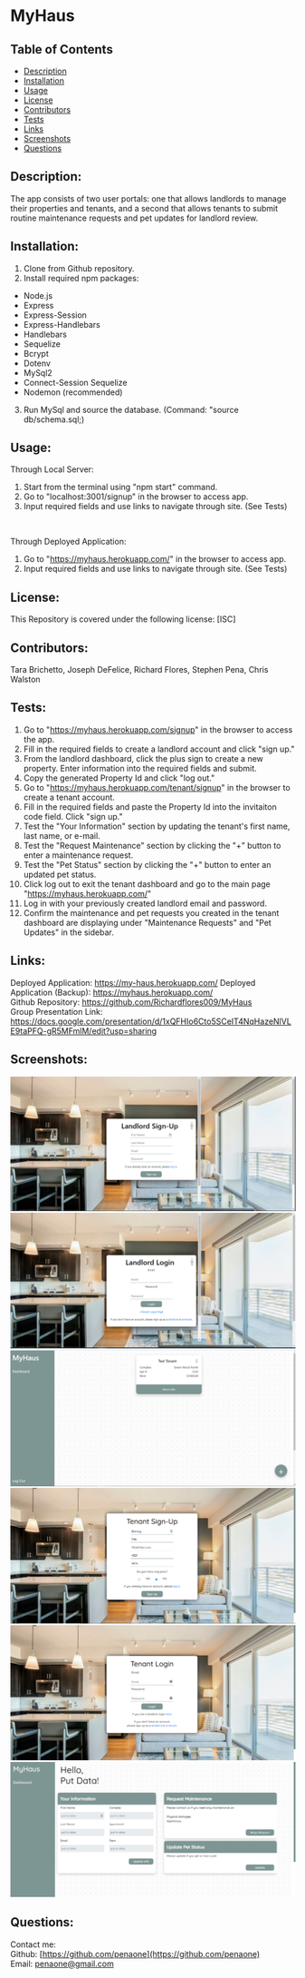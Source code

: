 # MyHaus

## Table of Contents
* [Description](#description)
* [Installation](#installation)
* [Usage](#usage)
* [License](#license)
* [Contributors](#contributors)
* [Tests](#tests)
* [Links](#links)
* [Screenshots](#screenshots)
* [Questions](#questions)

## Description:
The app consists of two user portals: one that allows landlords to manage their properties and tenants, and a second that allows tenants to submit routine maintenance requests and pet updates for landlord review. 

## Installation:
1. Clone from Github repository. <br>
2. Install required npm packages: <br>
* Node.js <br>
* Express <br>
* Express-Session <br>
* Express-Handlebars <br>
* Handlebars <br>
* Sequelize <br>
* Bcrypt <br>
* Dotenv <br>
* MySql2 <br>
* Connect-Session Sequelize <br>
* Nodemon (recommended)<br>
3. Run MySql and source the database. (Command: "source db/schema.sql;)<br>

## Usage:
Through Local Server:<br>
1. Start from the terminal using "npm start" command. <br>
2. Go to "localhost:3001/signup" in the browser to access app. <br>
3. Input required fields and use links to navigate through site. (See Tests)<br>
<br>

Through Deployed Application:<br>
1. Go to "https://myhaus.herokuapp.com/" in the browser to access app.
2. Input required fields and use links to navigate through site. (See Tests)<br>

## License:
This Repository is covered under the following license: [ISC]

## Contributors:
Tara Brichetto, Joseph DeFelice, Richard Flores, Stephen Pena, Chris Walston 

## Tests:
1. Go to "https://myhaus.herokuapp.com/signup" in the browser to access the app. <br>
2. Fill in the required fields to create a landlord account and click "sign up." <br>
3. From the landlord dashboard, click the plus sign to create a new property. Enter information into the required fields and submit. <br>
4. Copy the generated Property Id and click "log out." <br>
5. Go to "https://myhaus.herokuapp.com/tenant/signup" in the browser to create a tenant account. <br>
6. Fill in the required fields and paste the Property Id into the invitaiton code field. Click "sign up." <br>
7. Test the "Your Information" section by updating the tenant's first name, last name, or e-mail. <br>
8. Test the "Request Maintenance" section by clicking the "+" button to enter a maintenance request. <br>
9. Test the "Pet Status" section by clicking the "+" button to enter an updated pet status.
10. Click log out to exit the tenant dashboard and go to the main page "https://myhaus.herokuapp.com/" <br>
11. Log in with your previously created landlord email and password. <br>
12. Confirm the maintenance and pet requests you created in the tenant dashboard are displaying under "Maintenance Requests" and "Pet Updates" in the sidebar.

## Links:
Deployed Application: https://my-haus.herokuapp.com/
Deployed Application (Backup): https://myhaus.herokuapp.com/ <br>
Github Repository: https://github.com/Richardflores009/MyHaus <br>
Group Presentation Link: https://docs.google.com/presentation/d/1xQFHIo6Cto5SCeIT4NqHazeNlVLE9taPFQ-gR5MFmlM/edit?usp=sharing <br>

## Screenshots:

![](public/img/Signup.PNG)
![](public/img/LLLogin.PNG)
![](public/img/LLDashboard.PNG)
![](public/img/tenantsignup.PNG)
![](public/img/tenantlogin.PNG)
![](public/img/tenantdash.PNG)

## Questions:
Contact me:<br>
Github: [https://github.com/penaone](https://github.com/penaone)<br>
Email: [penaone@gmail.com](penaone@gmail.com)<br>

